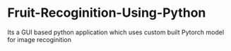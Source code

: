 # Fruit-Recoginition-Using-Python
Its a GUI based python application which uses custom built Pytorch model for image recoginition
